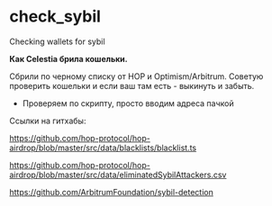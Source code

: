 # check_sybil
Checking wallets for sybil

**Как Celestia брила кошельки.**
 
Сбрили по черному списку от HOP и Optimism/Arbitrum. Советую проверить кошельки и если ваш там есть - выкинуть и забыть.
- Проверяем по скрипту, просто вводим адреса пачкой

Ссылки на гитхабы:

https://github.com/hop-protocol/hop-airdrop/blob/master/src/data/blacklists/blacklist.ts

https://github.com/hop-protocol/hop-airdrop/blob/master/src/data/eliminatedSybilAttackers.csv

https://github.com/ArbitrumFoundation/sybil-detection

